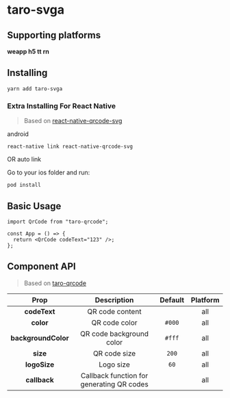 # taro-svga

## Supporting platforms

**weapp h5 tt rn**

## Installing

```
yarn add taro-svga
```

### Extra Installing For React Native

> Based on [react-native-qrcode-svg](https://github.com/awesomejerry/react-native-qrcode-svg)

android

```
react-native link react-native-qrcode-svg
```

OR
auto link

Go to your ios folder and run:

```
pod install
```

## Basic Usage

```tsx
import QrCode from "taro-qrcode";

const App = () => {
  return <QrCode codeText="123" />;
};
```

## Component API

> Based on [taro-qrcode](https://github.com/wukongyang/taro-qrcode)

|        Prop         |                Description                | Default | Platform |
| :-----------------: | :---------------------------------------: | :-----: | :------: |
|    **codeText**     |              QR code content              |         |   all    |
|      **color**      |               QR code color               | `#000`  |   all    |
| **backgroundColor** |         QR code background color          | `#fff`  |   all    |
|      **size**       |               QR code size                |  `200`  |   all    |
|    **logoSize**     |                 Logo size                 |  `60`   |   all    |
|    **callback**     | Callback function for generating QR codes |         |   all    |
